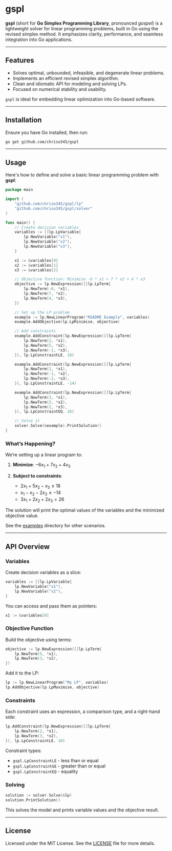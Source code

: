 # gspl

**gspl** (short for **Go Simplex Programming Library**, pronounced *gospel*) is a lightweight solver for linear programming problems, built in Go using the revised simplex method. It emphasizes clarity, performance, and seamless integration into Go applications.

---

## Features

* Solves optimal, unbounded, infeasible, and degenerate linear problems.
* Implements an efficient revised simplex algorithm.
* Clean and idiomatic API for modeling and solving LPs.
* Focused on numerical stability and usability.

`gspl` is ideal for embedding linear optimization into Go-based software.

---

## Installation

Ensure you have Go installed, then run:

```bash
go get github.com/chriso345/gspl
```

---

## Usage

Here's how to define and solve a basic linear programming problem with **gspl**:

```go
package main

import (
	"github.com/chriso345/gspl/lp"
	"github.com/chriso345/gspl/solver"
)

func main() {
	// Create decision variables
	variables := []lp.LpVariable{
		lp.NewVariable("x1"),
		lp.NewVariable("x2"),
		lp.NewVariable("x3"),
	}

	x1 := &variables[0]
	x2 := &variables[1]
	x3 := &variables[2]

	// Objective function: Minimize -6 * x1 + 7 * x2 + 4 * x3
	objective := lp.NewExpression([]lp.LpTerm{
		lp.NewTerm(-6, *x1),
		lp.NewTerm(7, *x2),
		lp.NewTerm(4, *x3),
	})

	// Set up the LP problem
	example := lp.NewLinearProgram("README Example", variables)
	example.AddObjective(lp.LpMinimise, objective)

	// Add constraints
	example.AddConstraint(lp.NewExpression([]lp.LpTerm{
		lp.NewTerm(2, *x1),
		lp.NewTerm(5, *x2),
		lp.NewTerm(-1, *x3),
	}), lp.LpConstraintLE, 18)

	example.AddConstraint(lp.NewExpression([]lp.LpTerm{
		lp.NewTerm(1, *x1),
		lp.NewTerm(-1, *x2),
		lp.NewTerm(-2, *x3),
	}), lp.LpConstraintLE, -14)

	example.AddConstraint(lp.NewExpression([]lp.LpTerm{
		lp.NewTerm(3, *x1),
		lp.NewTerm(2, *x2),
		lp.NewTerm(2, *x3),
	}), lp.LpConstraintEQ, 26)

	// Solve it
	solver.Solve(&example).PrintSolution()
}
```

### What’s Happening?

We’re setting up a linear program to:

1. **Minimize**:
   $-6x_1 + 7x_2 + 4x_3$
2. **Subject to constraints**:

   * $2x_1 + 5x_2 - x_3 \leq 18$
   * $x_1 - x_2 - 2x_3 \leq -14$
   * $3x_1 + 2x_2 + 2x_3 = 26$

The solution will print the optimal values of the variables and the minimized objective value.

See the [examples](examples) directory for other scenarios.

---

## API Overview

### Variables

Create decision variables as a slice:

```go
variables := []lp.LpVariable{
    lp.NewVariable("x1"),
    lp.NewVariable("x2"),
}
```

You can access and pass them as pointers:

```go
x1 := &variables[0]
```

### Objective Function

Build the objective using terms:

```go
objective := lp.NewExpression([]lp.LpTerm{
    lp.NewTerm(5, *x1),
    lp.NewTerm(3, *x2),
})
```

Add it to the LP:

```go
lp := lp.NewLinearProgram("My LP", variables)
lp.AddObjective(lp.LpMaximise, objective)
```

### Constraints

Each constraint uses an expression, a comparison type, and a right-hand side:

```go
lp.AddConstraint(lp.NewExpression([]lp.LpTerm{
    lp.NewTerm(2, *x1),
    lp.NewTerm(3, *x2),
}), lp.LpConstraintLE, 10)
```

Constraint types:

* `gspl.LpConstraintLE` - less than or equal
* `gspl.LpConstraintGE` - greater than or equal
* `gspl.LpConstraintEQ` - equality

### Solving

```go
solution := solver.Solve(&lp)
solution.PrintSolution()
```

This solves the model and prints variable values and the objective result.

---

## License

Licensed under the MIT License. See the [LICENSE](LICENSE) file for more details.
